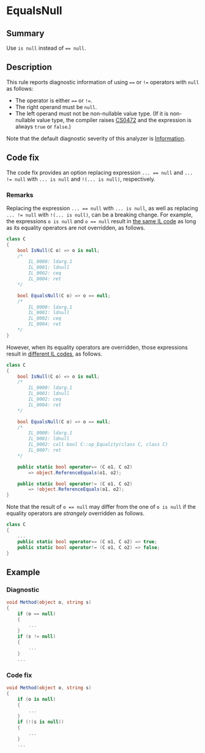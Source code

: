 # EqualsNull

## Summary

Use `is null` instead of `== null`.

## Description

This rule reports diagnostic information of using `==` or `!=` operators
with `null` as follows:

- The operator is either `==` or `!=`.
- The right operand must be `null`.
- The left operand must not be non-nullable value type. (If it is non-nullable
  value type, the compiler raises [CS0472][cs0472] and the expression is
  always `true` or `false`.)

Note that the default diagnostic severity of this analyzer is
[Information][diagnostic-severity].

## Code fix

The code fix provides an option replacing expression `... == null` and
`... != null` with `... is null` and `!(... is null)`, respectively.

### Remarks

Replacing the expression `... == null` with `... is null`, as well as replacing
`... != null` with `!(... is null)`, can be a breaking change. For example, the
expressions `o is null` and `o == null` result in
[the same IL code](https://sharplab.io/#v2:EYLgtghgzgLgpgJwDQxASwDYB8ACAmAAgGEBYAKAG9yCaDgB7ejAgSSgDkBXDDACiIL0AlNVpiAvAD5BBNFAIA7bhgDc5UTQZMCAUQCOnCBg7L+gkWTETp9AuPGLlasgF9yQA===)
as long as its equality operators are not overridden, as follows.

```cs
class C
{
    bool IsNull(C o) => o is null;
    /*
        IL_0000: ldarg.1
        IL_0001: ldnull
        IL_0002: ceq
        IL_0004: ret
    */

    bool EqualsNull(C o) => o == null;
    /*
        IL_0000: ldarg.1
        IL_0001: ldnull
        IL_0002: ceq
        IL_0004: ret
    */
}
```

However, when its equality operators are overridden, those expressions result in
[different IL codes](https://sharplab.io/#v2:EYLgtghgzgLgpgJwDQxASwDYB8ACAmAAgGEBYAKAG9yCaDgB7ejAgSSgDkBXDDACiIL0AlNVpiAvAD5BBNFAIA7bhgDc5UTQZMCAUQCOnCBg7L+gkWTETp9AuPGLlashoI4AzG4CMANjqNmegAHRAgYegR7AjN6LyRiQTwLK1opQWAAKzgAYxgAOgAlOAAzRDgFbLh9Q2NeWPj6JOdXD28/LUCQhDCIgEIHGLiExuSUu2le+kyc/KLShHLK6qMoOqGR5wBfciA==),
as follows.

```cs
class C
{
    bool IsNull(C o) => o is null;
    /*
        IL_0000: ldarg.1
        IL_0001: ldnull
        IL_0002: ceq
        IL_0004: ret
    */

    bool EqualsNull(C o) => o == null;
    /*
        IL_0000: ldarg.1
        IL_0001: ldnull
        IL_0002: call bool C::op_Equality(class C, class C)
        IL_0007: ret
    */

    public static bool operator== (C o1, C o2)
        => object.ReferenceEquals(o1, o2);

    public static bool operator!= (C o1, C o2)
        => !object.ReferenceEquals(o1, o2);
}
```

Note that
the result of `o == null` may differ from the one of `o is null`
if the equality operators are *strangely* overridden as follows.

```cs
class C
{
    ...
    public static bool operator== (C o1, C o2) => true;
    public static bool operator!= (C o1, C o2) => false;
}
```

## Example

### Diagnostic

```csharp
void Method(object o, string s)
{
    if (o == null)
    {
        ...
    }
    if (s != null)
    {
        ...
    }
    ...
```

### Code fix

```csharp
void Method(object o, string s)
{
    if (o is null)
    {
        ...
    }
    if (!(s is null))
    {
        ...
    }
    ...
```

[cs0472]:
  https://docs.microsoft.com/en-us/dotnet/csharp/misc/cs0472
[diagnostic-severity]:
  https://docs.microsoft.com/en-us/dotnet/api/microsoft.codeanalysis.diagnosticseverity?view=roslyn-dotnet
